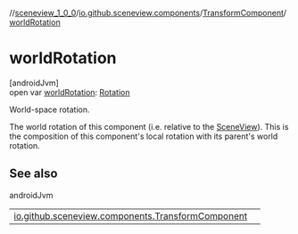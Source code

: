 //[sceneview_1_0_0](../../../index.md)/[io.github.sceneview.components](../index.md)/[TransformComponent](index.md)/[worldRotation](world-rotation.md)

# worldRotation

[androidJvm]\
open var [worldRotation](world-rotation.md): [Rotation](../../io.github.sceneview.math/index.md#1133844556%2FClasslikes%2F-602047187)

World-space rotation.

The world rotation of this component (i.e. relative to the [SceneView](../../io.github.sceneview/-scene-view/index.md)). This is the composition of this component's local rotation with its parent's world rotation.

## See also

androidJvm

| | |
|---|---|
| [io.github.sceneview.components.TransformComponent](world-transform.md) |  |
